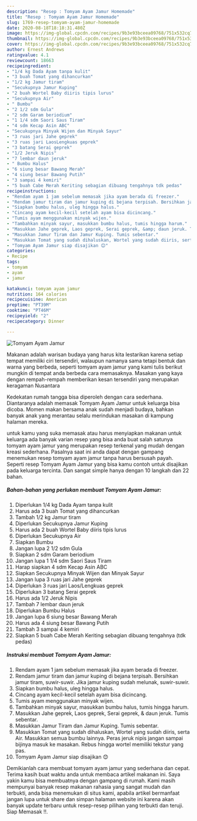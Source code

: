 ```yaml
---
description: "Resep : Tomyam Ayam Jamur Homemade"
title: "Resep : Tomyam Ayam Jamur Homemade"
slug: 1769-resep-tomyam-ayam-jamur-homemade
date: 2020-08-18T18:18:31.480Z
image: https://img-global.cpcdn.com/recipes/9b3e93bceea09768/751x532cq70/tomyam-ayam-jamur-foto-resep-utama.jpg
thumbnail: https://img-global.cpcdn.com/recipes/9b3e93bceea09768/751x532cq70/tomyam-ayam-jamur-foto-resep-utama.jpg
cover: https://img-global.cpcdn.com/recipes/9b3e93bceea09768/751x532cq70/tomyam-ayam-jamur-foto-resep-utama.jpg
author: Ernest Andrews
ratingvalue: 4.1
reviewcount: 18663
recipeingredient:
- "1/4 kg Dada Ayam tanpa kulit"
- "3 buah Tomat yang dihancurkan"
- "1/2 kg Jamur tiram"
- "Secukupnya Jamur Kuping"
- "2 buah Wortel Baby diiris tipis lurus"
- "Secukupnya Air"
- " Bumbu"
- "2 1/2 sdm Gula"
- "2 sdm Garam beriodium"
- "1 1/4 sdm Saori Saus Tiram"
- "4 sdm Kecap Asin ABC"
- "Secukupnya Minyak Wijen dan Minyak Sayur"
- "3 ruas jari Jahe geprek"
- "3 ruas jari LaosLengkuas geprek"
- "3 batang Serai geprek"
- "1/2 Jeruk Nipis"
- "7 lembar daun jeruk"
- " Bumbu Halus"
- "6 siung besar Bawang Merah"
- "4 siung besar Bawang Putih"
- "3 sampai 4 kemiri"
- "5 buah Cabe Merah Keriting sebagian dibuang tengahnya tdk pedas"
recipeinstructions:
- "Rendam ayam 1 jam sebelum memasak jika ayam berada di freezer."
- "Rendam jamur tiram dan jamur kuping di bejana terpisah. Bersihkan jamur tiram, suwir-suwir. Jika jamur kuping sudah melunak, suwir-suwir."
- "Siapkan bumbu halus, uleg hingga halus."
- "Cincang ayam kecil-kecil setelah ayam bisa dicincang."
- "Tumis ayam menggunakan minyak wijen."
- "Tambahkan minyak sayur, masukkan bumbu halus, tumis hingga harum."
- "Masukkan Jahe geprek, Laos geprek, Serai geprek, &amp; daun jeruk. Tumis sebentar."
- "Masukkan Jamur Tiram dan Jamur Kuping. Tumis sebentar."
- "Masukkan Tomat yang sudah dihaluskan, Wortel yang sudah diiris, serta Air. Masukkan semua bumbu lainnya. Peras jeruk nipis jangan sampai bijinya masuk ke masakan. Rebus hingga wortel memiliki tekstur yang pas."
- "Tomyam Ayam Jamur siap disajikan 😊"
categories:
- Recipe
tags:
- tomyam
- ayam
- jamur

katakunci: tomyam ayam jamur 
nutrition: 164 calories
recipecuisine: American
preptime: "PT39M"
cooktime: "PT46M"
recipeyield: "2"
recipecategory: Dinner

---
```



![Tomyam Ayam Jamur](https://img-global.cpcdn.com/recipes/9b3e93bceea09768/751x532cq70/tomyam-ayam-jamur-foto-resep-utama.jpg)

Makanan adalah warisan budaya yang harus kita lestarikan karena setiap tempat memiliki ciri tersendiri, walaupun namanya sama tetapi bentuk dan warna yang berbeda, seperti tomyam ayam jamur yang kami tulis berikut mungkin di tempat anda berbeda cara memasaknya. Masakan yang kaya dengan rempah-rempah memberikan kesan tersendiri yang merupakan keragaman Nusantara

Kedekatan rumah tangga bisa diperoleh dengan cara sederhana. Diantaranya adalah memasak Tomyam Ayam Jamur untuk keluarga bisa dicoba. Momen makan bersama anak sudah menjadi budaya, bahkan banyak anak yang merantau selalu merindukan masakan di kampung halaman mereka.



untuk kamu yang suka memasak atau harus menyiapkan makanan untuk keluarga ada banyak varian resep yang bisa anda buat salah satunya tomyam ayam jamur yang merupakan resep terkenal yang mudah dengan kreasi sederhana. Pasalnya saat ini anda dapat dengan gampang menemukan resep tomyam ayam jamur tanpa harus bersusah payah.
Seperti resep Tomyam Ayam Jamur yang bisa kamu contoh untuk disajikan pada keluarga tercinta. Dan sangat simple hanya dengan 10 langkah dan 22 bahan.


<!--inarticleads1-->

##### Bahan-bahan yang perlukan membuat Tomyam Ayam Jamur:

1. Diperlukan 1/4 kg Dada Ayam tanpa kulit
1. Harus ada 3 buah Tomat yang dihancurkan
1. Tambah 1/2 kg Jamur tiram
1. Diperlukan Secukupnya Jamur Kuping
1. Harus ada 2 buah Wortel Baby diiris tipis lurus
1. Diperlukan Secukupnya Air
1. Siapkan  Bumbu
1. Jangan lupa 2 1/2 sdm Gula
1. Siapkan 2 sdm Garam beriodium
1. Jangan lupa 1 1/4 sdm Saori Saus Tiram
1. Harap siapkan 4 sdm Kecap Asin ABC
1. Siapkan Secukupnya Minyak Wijen dan Minyak Sayur
1. Jangan lupa 3 ruas jari Jahe geprek
1. Diperlukan 3 ruas jari Laos/Lengkuas geprek
1. Diperlukan 3 batang Serai geprek
1. Harus ada 1/2 Jeruk Nipis
1. Tambah 7 lembar daun jeruk
1. Diperlukan  Bumbu Halus
1. Jangan lupa 6 siung besar Bawang Merah
1. Harus ada 4 siung besar Bawang Putih
1. Tambah 3 sampai 4 kemiri
1. Siapkan 5 buah Cabe Merah Keriting sebagian dibuang tengahnya (tdk pedas)




<!--inarticleads2-->

##### Instruksi membuat  Tomyam Ayam Jamur:

1. Rendam ayam 1 jam sebelum memasak jika ayam berada di freezer.
1. Rendam jamur tiram dan jamur kuping di bejana terpisah. Bersihkan jamur tiram, suwir-suwir. Jika jamur kuping sudah melunak, suwir-suwir.
1. Siapkan bumbu halus, uleg hingga halus.
1. Cincang ayam kecil-kecil setelah ayam bisa dicincang.
1. Tumis ayam menggunakan minyak wijen.
1. Tambahkan minyak sayur, masukkan bumbu halus, tumis hingga harum.
1. Masukkan Jahe geprek, Laos geprek, Serai geprek, &amp; daun jeruk. Tumis sebentar.
1. Masukkan Jamur Tiram dan Jamur Kuping. Tumis sebentar.
1. Masukkan Tomat yang sudah dihaluskan, Wortel yang sudah diiris, serta Air. Masukkan semua bumbu lainnya. Peras jeruk nipis jangan sampai bijinya masuk ke masakan. Rebus hingga wortel memiliki tekstur yang pas.
1. Tomyam Ayam Jamur siap disajikan 😊




Demikianlah cara membuat tomyam ayam jamur yang sederhana dan cepat. Terima kasih buat waktu anda untuk membaca artikel makanan ini. Saya yakin kamu bisa membuatnya dengan gampang di rumah. Kami masih mempunyai banyak resep makanan rahasia yang sangat mudah dan terbukti, anda bisa menemukan di situs kami, apabila artikel bermanfaat jangan lupa untuk share dan simpan halaman website ini karena akan banyak update terbaru untuk resep-resep pilihan yang terbukti dan teruji. Siap Memasak !!. 
